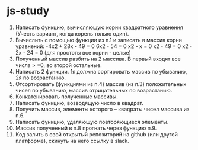 # js-study

1. Написать функцию, вычисляющую корни квадратного уравнения 
(Учесть вариант, когда корень только один).
2. Вычислить с помощью функции из п.1 и записать в массив корни 
уравнений:
-4x2 + 28x - 49 = 0
6x2 - 54 = 0
x2 - x = 0
x2 - 49 = 0
x2 - 2x - 24 = 0
(для простоты все корни - целые)
3. Полученный массив разбить на 2 массива. В первый входят все числа >
=0, во второй остальные.
4. Написать 2 функции. 1я должна сортировать массив по убыванию, 2я 
по возрастанию.
5. Отсортировать (функциями из п.4) массив (из п.3) положительных 
чисел по убыванию, массив отрицательных по возрастанию.
6. Конкатенировать полученные массивы.
7. Написать функцию, возводящую число в квадрат.
8. Получить массив, элементы которого – квадраты чисел массива из п.6.
9. Написать функцию, удаляющую повторяющиеся элементы.
10. Массив полученный в п.8 прогнать через функцию п.9. 
11. Код залить в свой открытый репозиторий на github (или другой 
платформе), скинуть на него ссылку в slack.
